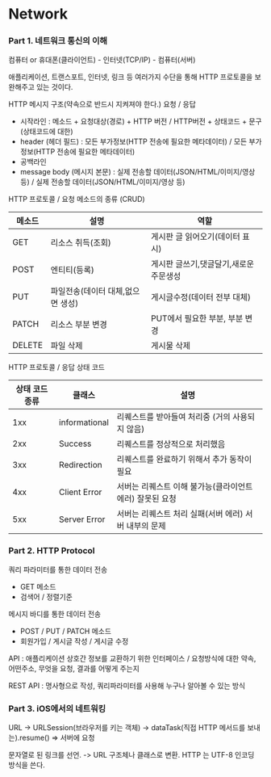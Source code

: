 # Network

### Part 1. 네트워크 통신의 이해

컴퓨터 or 휴대폰(클라이언트) - 인터넷(TCP/IP) - 컴퓨터(서버)

애플리케이션, 트랜스포트, 인터넷, 링크 등 여러가지 수단을 통해 HTTP 프로토콜을 보완해주고 있는 것이다. 

HTTP 메시지 구조(약속으로 반드시 지켜져야 한다.)    요청 / 응답 

- 시작라인 : 메소드 + 요청대상(경로) + HTTP 버전 / HTTP버전 + 상태코드 + 문구(상태코드에 대한)
- header (헤더 필드) : 모든 부가정보(HTTP 전송에 필요한 메타데이터) / 모든 부가정보(HTTP 전송에 필요한 메타데이터) 
- 공백라인
- message body (메시지 본문) : 실제 전송할 데이터(JSON/HTML/이미지/영상 등) / 실제 전송할 데이터(JSON/HTML/이미지/영상 등)

HTTP 프로토콜 / 요청 메소드의 종류 (CRUD)

| 메소드   | 설명   | 역할   |
| ------ | ------ | ------ |
| GET | 리소스 취득(조회) | 게시판 글 읽어오기(데이터 표시)|
| POST | 엔티티(등록) | 게시판 글쓰기,댓글달기,새로운 주문생성 |
| PUT | 파일전송(데이터 대체,없으면 생성) | 게시글수정(데이터 전부 대체) |
| PATCH | 리소스 부분 변경 | PUT에서 필요한 부분, 부분 변경 |
| DELETE | 파일 삭제 | 게시물 삭제 |

HTTP 프로토콜 / 응답 상태 코드

| 상태 코드 종류   | 클래스   | 설명   |
| ------ | ------ | ------ |
| 1xx | informational | 리퀘스트를 받아들여 처리중 (거의 사용되지 않음)|
| 2xx | Success | 리퀘스트를 정상적으로 처리했음 |
| 3xx | Redirection | 리퀘스트를 완료하기 위해서 추가 동작이 필요 |
| 4xx | Client Error | 서버는 리퀘스트 이해 불가능(클라이언트 에러) 잘못된 요청 |
| 5xx | Server Error | 서버는 리퀘스트 처리 실패(서버 에러) 서버 내부의 문제 |

### Part 2. HTTP Protocol

쿼리 파라미터를 통한 데이터 전송

- GET 메소드
- 검색어 / 정렬기준

메시지 바디를 통한 데이터 전송
- POST / PUT / PATCH 메소드
- 회원가입 / 게시글 작성 / 게시글 수정

API : 애플리케이션 상호간 정보를 교환하기 위한 인터페이스 / 요청방식에 대한 약속, 어떤주소, 무엇을 요청, 결과를 어떻게 주는지 

REST API : 명사형으로 작성, 쿼리파라미터를 사용해 누구나 알아볼 수 있는 방식

### Part 3. iOS에서의 네트워킹

URL -> URLSession(브라우저를 키는 객체) -> dataTask(직접 HTTP 메서드를 보내는).resume() => 서버에 요청

문자열로 된 링크를 선언. -> URL 구조체나 클래스로 변환.  HTTP 는 UTF-8 인코딩 방식을 쓴다.
